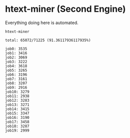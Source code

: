 # htext-miner (Second Engine)

Everything doing here is automated.

```
htext-miner

total: 65072/71225 (91.36117936117935%)

job0: 3535
job1: 3416
job2: 3069
job3: 3222
job4: 3618
job5: 3265
job6: 3196
job7: 3161
job8: 3207
job9: 2916
job10: 3279
job11: 2938
job12: 3283
job13: 3271
job14: 3415
job15: 3347
job16: 3190
job17: 3458
job18: 3287
job19: 2999
```